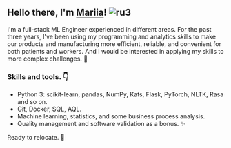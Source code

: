 ## Hello there, I'm [Mariia](https://www.linkedin.com/in/rodina-mariia/)! ![ru3](https://user-images.githubusercontent.com/79466116/148496029-63dd51a7-b961-4744-8bc1-60a6a4f838fd.png)


I'm a full-stack ML Engineer experienced in different areas. For the past three years, I've been using my programming and analytics skills to make our products and manufacturing more efficient, reliable, and convenient for both patients and workers. And I would be interested in applying my skills to more complex challenges. :muscle:


### Skills and tools. :point_down:
* Python 3: scikit-learn, pandas, NumPy, Kats, Flask, PyTorch, NLTK, Rasa and so on.
* Git, Docker, SQL, AQL.
* Machine learning, statistics, and some business process analysis.
* Quality management and software validation as a bonus. :sparkles:

Ready to relocate. :tractor:
